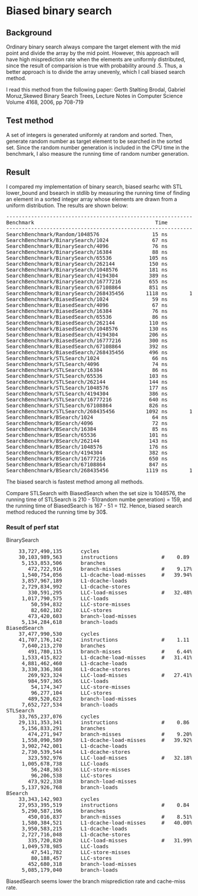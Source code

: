 # Biased binary search
## Background
Ordinary binary search always compare the target element with the mid point
and divide the array by the mid point. However, this approach will have high
misprediction rate when the elements are uniformly distributed, since the
result of comparision is true with probability around .5. Thus, a better
approach is to divide the array unevenly, which I call biased search method.

I read this method from the following paper:
Gerth Stølting Brodal, Gabriel Moruz,Skewed Binary Search Trees,
Lecture Notes in Computer Science Volume 4168, 2006, pp 708-719

## Test method
A set of integers is generated uniformly at random and sorted. Then, generate
random number as target element to be searched in the sorted set. Since the
random number generation is included in the CPU time in the benchmark, I also
measure the running time of random number generation.

## Result
I compared my implementation of binary search, biased searhc with STL
lower\_bound and bsearch in stdlib by measuring the running time of finding
an element in a sorted integer array whose elements are drawn from a uniform
distribution. The results are shown below:

<pre>
------------------------------------------------------------------------------
Benchmark                                       Time           CPU Iterations
------------------------------------------------------------------------------
SearchBenchmark/Random/1048576                 15 ns         15 ns   45187055
SearchBenchmark/BinarySearch/1024              67 ns         67 ns   10242740
SearchBenchmark/BinarySearch/4096              76 ns         76 ns    9237733
SearchBenchmark/BinarySearch/16384             88 ns         88 ns    7905816
SearchBenchmark/BinarySearch/65536            105 ns        105 ns    6616125
SearchBenchmark/BinarySearch/262144           150 ns        150 ns    4649888
SearchBenchmark/BinarySearch/1048576          181 ns        181 ns    3838077
SearchBenchmark/BinarySearch/4194304          389 ns        389 ns    1777741
SearchBenchmark/BinarySearch/16777216         655 ns        655 ns    1141015
SearchBenchmark/BinarySearch/67108864         851 ns        851 ns     873919
SearchBenchmark/BinarySearch/268435456       1118 ns       1118 ns     645259
SearchBenchmark/BiasedSearch/1024              59 ns         59 ns   11213908
SearchBenchmark/BiasedSearch/4096              67 ns         67 ns   10378944
SearchBenchmark/BiasedSearch/16384             76 ns         76 ns    9191853
SearchBenchmark/BiasedSearch/65536             86 ns         86 ns    8045438
SearchBenchmark/BiasedSearch/262144           110 ns        110 ns    6347804
SearchBenchmark/BiasedSearch/1048576          130 ns        130 ns    5276553
SearchBenchmark/BiasedSearch/4194304          206 ns        206 ns    3389488
SearchBenchmark/BiasedSearch/16777216         300 ns        300 ns    2326153
SearchBenchmark/BiasedSearch/67108864         392 ns        392 ns    1757196
SearchBenchmark/BiasedSearch/268435456        496 ns        496 ns    1420024
SearchBenchmark/STLSearch/1024                 66 ns         66 ns   10349370
SearchBenchmark/STLSearch/4096                 74 ns         74 ns    9450538
SearchBenchmark/STLSearch/16384                86 ns         86 ns    8079243
SearchBenchmark/STLSearch/65536               103 ns        103 ns    6753223
SearchBenchmark/STLSearch/262144              144 ns        144 ns    4822735
SearchBenchmark/STLSearch/1048576             177 ns        177 ns    3934067
SearchBenchmark/STLSearch/4194304             386 ns        386 ns    1813994
SearchBenchmark/STLSearch/16777216            640 ns        640 ns    1160343
SearchBenchmark/STLSearch/67108864            826 ns        826 ns     901772
SearchBenchmark/STLSearch/268435456          1092 ns       1092 ns     668420
SearchBenchmark/BSearch/1024                   64 ns         64 ns   10430009
SearchBenchmark/BSearch/4096                   72 ns         72 ns    9668074
SearchBenchmark/BSearch/16384                  85 ns         85 ns    8238533
SearchBenchmark/BSearch/65536                 101 ns        101 ns    6823913
SearchBenchmark/BSearch/262144                143 ns        143 ns    4875428
SearchBenchmark/BSearch/1048576               176 ns        176 ns    3913013
SearchBenchmark/BSearch/4194304               382 ns        382 ns    1841604
SearchBenchmark/BSearch/16777216              650 ns        650 ns    1146531
SearchBenchmark/BSearch/67108864              847 ns        847 ns     869768
SearchBenchmark/BSearch/268435456            1119 ns       1119 ns     642861
</pre>

The biased search is fastest method among all methods.

Compare STLSearch with BiasedSearch when the set size is 1048576, the running
time of STLSearch is 210 - 51(random numbe generation) = 159, and the running
time of BiasedSearch is 167 - 51 = 112. Hence, biased search method reduced
the running time by 30$.

### Result of perf stat
BinarySearch
<pre>
    33,727,490,135      cycles                                                        (38.27%)
    30,103,989,563      instructions              #    0.89  insn per cycle           (45.94%)
     5,153,853,506      branches                                                      (46.03%)
       472,722,916      branch-misses             #    9.17% of all branches          (46.07%)
     1,540,754,056      L1-dcache-load-misses     #   39.94% of all L1-dcache hits    (46.14%)
     3,857,967,189      L1-dcache-loads                                               (46.40%)
     2,729,834,992      L1-dcache-stores                                              (30.94%)
       330,591,295      LLC-load-misses           #   32.48% of all LL-cache hits     (30.97%)
     1,017,790,575      LLC-loads                                                     (30.91%)
        50,594,832      LLC-store-misses                                              (15.35%)
        82,602,102      LLC-stores                                                    (15.34%)
       473,420,603      branch-load-misses                                            (22.98%)
     5,134,284,618      branch-loads                                                  (30.61%)
BiasedSearch
    37,477,990,530      cycles                                                        (38.35%)
    41,707,176,142      instructions              #    1.11  insn per cycle           (46.05%)
     7,640,213,270      branches                                                      (46.09%)
       491,780,115      branch-misses             #    6.44% of all branches          (46.05%)
     1,533,415,822      L1-dcache-load-misses     #   31.41% of all L1-dcache hits    (46.16%)
     4,881,462,460      L1-dcache-loads                                               (46.32%)
     3,330,336,368      L1-dcache-stores                                              (30.88%)
       269,923,324      LLC-load-misses           #   27.41% of all LL-cache hits     (30.87%)
       984,597,365      LLC-loads                                                     (30.82%)
        54,174,347      LLC-store-misses                                              (15.42%)
        96,277,104      LLC-stores                                                    (15.45%)
       489,520,623      branch-load-misses                                            (23.06%)
     7,652,727,534      branch-loads                                                  (30.73%)
STLSearch
    33,765,237,076      cycles                                                        (38.46%)
    29,131,353,341      instructions              #    0.86  insn per cycle           (46.16%)
     5,156,833,291      branches                                                      (46.16%)
       474,271,947      branch-misses             #    9.20% of all branches          (46.16%)
     1,558,090,589      L1-dcache-load-misses     #   39.92% of all L1-dcache hits    (46.16%)
     3,902,742,001      L1-dcache-loads                                               (46.16%)
     2,730,539,544      L1-dcache-stores                                              (30.77%)
       323,592,976      LLC-load-misses           #   32.18% of all LL-cache hits     (30.84%)
     1,005,678,738      LLC-loads                                                     (30.82%)
        56,248,363      LLC-store-misses                                              (15.40%)
        96,206,538      LLC-stores                                                    (15.40%)
       473,922,338      branch-load-misses                                            (23.09%)
     5,137,926,768      branch-loads                                                  (30.77%)
BSearch
    33,343,142,903      cycles                                                        (38.43%)
    27,953,395,519      instructions              #    0.84  insn per cycle           (46.10%)
     5,290,587,196      branches                                                      (46.15%)
       450,016,837      branch-misses             #    8.51% of all branches          (46.19%)
     1,580,384,521      L1-dcache-load-misses     #   40.00% of all L1-dcache hits    (46.15%)
     3,950,583,215      L1-dcache-loads                                               (46.16%)
     2,727,716,048      L1-dcache-stores                                              (30.75%)
       335,720,820      LLC-load-misses           #   31.99% of all LL-cache hits     (30.82%)
     1,049,578,985      LLC-loads                                                     (30.90%)
        47,541,782      LLC-store-misses                                              (15.44%)
        80,188,457      LLC-stores                                                    (15.35%)
       452,680,318      branch-load-misses                                            (23.05%)
     5,085,179,040      branch-loads                                                  (30.70%)
</pre>

BiasedSearch seems lower the branch misprediction rate and cache-miss rate.
